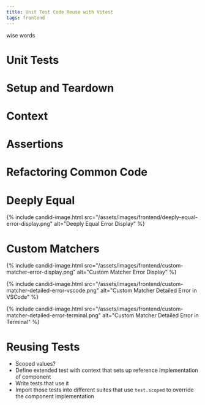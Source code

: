 ```yaml
---
title: Unit Test Code Reuse with Vitest
tags: frontend
---
```


wise words

# Unit Tests

# Setup and Teardown

# Context

# Assertions

# Refactoring Common Code

# Deeply Equal

{% include candid-image.html src="/assets/images/frontend/deeply-equal-error-display.png" alt="Deeply Equal Error Display" %}

# Custom Matchers

{% include candid-image.html src="/assets/images/frontend/custom-matcher-error-display.png" alt="Custom Matcher Error Display" %}

{% include candid-image.html src="/assets/images/frontend/custom-matcher-detailed-error-vscode.png" alt="Custom Matcher Detailed Error in VSCode" %}

{% include candid-image.html src="/assets/images/frontend/custom-matcher-detailed-error-terminal.png" alt="Custom Matcher Detailed Error in Terminal" %}

# Reusing Tests

* Scoped values?
* Define extended test with context that sets up reference implementation of component
* Write tests that use it
* Import those tests into different suites that use `test.scoped` to override the component implementation
